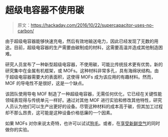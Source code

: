 # 超级电容器不使用碳

> 原文：<https://hackaday.com/2016/10/22/supercapacitor-uses-no-carbon/>

由于超级电容器能够快速充电，然后有效地输送电力，因此已经发现了无数的用途。目前，超级电容器的生产需要由碳制成的材料，这需要高温并造成其他制造困难。

研究人员宣布了一种新型超级电容器，不使用碳，可能比传统技术更有优势。新的研究集中在金属有机框架，或 MOFs。这种材料非常多孔，具有海绵状结构。由于超级电容器需要大的表面积，这使得 MOFs 成为该应用的有趣材料。然而，MOF 的导电性不是很好，这是一个缺点。

该团队使用导电 MOF 制造了一种超级电容器，无需任何优化，它已经在关键性能领域表现得与传统单元一样好。通过对其他 MOF 进行实验和修改其他特性，研究人员认为他们可以生产出更好的设备。尽管这种材料的成本高于碳，但其加工过程却不那么昂贵，这可能是这种设备价格低廉的一个因素。

如果 MOFs 对你来说太奇特，也许可以试试[狗毛](https://hackaday.com/2016/04/30/lint-and-dog-hair-supercapacitor/)。或者，在[享受新鲜空气](https://hackaday.com/2015/07/19/home-brew-supercapacitor-whipped-up-in-the-kitchen/)的同时做你的实验。
